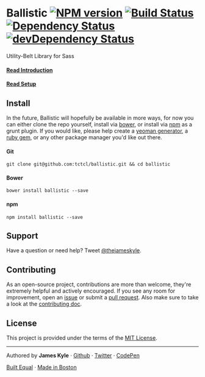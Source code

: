 Ballistic [![NPM version](https://badge.fury.io/js/ballistic.png)](http://badge.fury.io/js/ballistic) [![Build Status](https://travis-ci.org/thejameskyle/ballistic.png?branch=master)](https://travis-ci.org/thejameskyle/ballistic) [![Dependency Status](https://david-dm.org/tctcl/ballistic.png)](https://david-dm.org/thejameskyle/ballistic) [![devDependency Status](https://david-dm.org/tctcl/ballistic/dev-status.png)](https://david-dm.org/thejameskyle/ballistic#info=devDependencies)
========

Utility-Belt Library for Sass

#### [Read Introduction](https://github.com/thejameskyle/ballistic/wiki/introduction)

#### [Read Setup](https://github.com/thejameskyle/ballistic/wiki/setup)

## Install

In the future, Ballistic will hopefully be available in more ways, for now you can either clone the repo yourself, install via [bower](http://bower.io/), or install via [npm](https://npmjs.org/) as a grunt plugin. If you would like, please help create a [yeoman generator](http://yeoman.io/), a [ruby gem](http://rubygems.org/), or any other package manager you'd like out there.

#### Git

```
git clone git@github.com:tctcl/ballistic.git && cd ballistic
```

#### Bower

```
bower install ballistic --save
```

#### npm

```
npm install ballistic --save
```

## Support

Have a question or need help? Tweet [@thejameskyle](https://twitter.com/thejameskyle).

## Contributing

As an open-source project, contributions are more than welcome, they're extremely helpful and actively encouraged. If you see any room for improvement, open an [issue](https://github.com/thejameskyle/ballistic/issues) or submit a [pull request](https://github.com/thejameskyle/ballistic/pulls). Also make sure to take a look at the [contributing doc](CONTRIBUTING.md).

## License

This project is provided under the terms of the [MIT License](LICENSE.md).

---

Authored by **James Kyle** · [Github](https://github.com/thejameskyle) · [Twitter](https://twitter.com/thejameskyle) · [CodePen](https://codepen.com/thejameskyle)

[Built Equal](http://www.hrc.org/donate) · [Made in Boston](http://bostonbuilt.org/)
